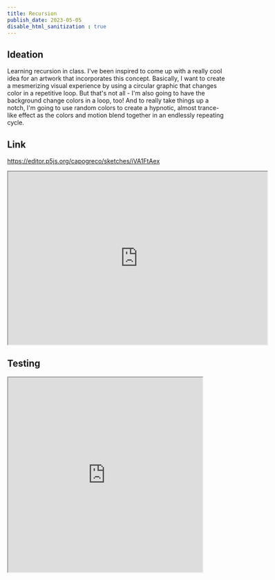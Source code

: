 ```yaml
---
title: Recursion
publish_date: 2023-05-05
disable_html_sanitization : true
---
```


## Ideation

Learning recursion in class. I've been inspired to come up with a really cool idea for an artwork that incorporates this concept. Basically, I want to create a mesmerizing visual experience by using a circular graphic that changes color in a repetitive loop. But that's not all - I'm also going to have the background change colors in a loop, too! And to really take things up a notch, I'm going to use random colors to create a hypnotic, almost trance-like effect as the colors and motion blend together in an endlessly repeating cycle. 

## Link
https://editor.p5js.org/capogreco/sketches/iVA1FtAex

<iframe width="600" height="400"src="https://editor.p5js.org/capogreco/full/iVA1FtAex"></iframe>

## Testing

<iframe width="450" height="450" src="https://editor.p5js.org/whateverimsandy/full/tZPxKd-yI"></iframe>